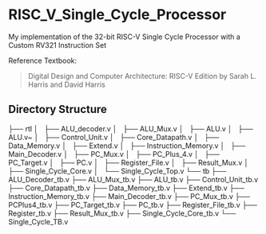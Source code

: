 #  RISC_V_Single_Cycle_Processor

My implementation of the 32-bit RISC-V Single Cycle Processor with a Custom RV321 Instruction Set

Reference Textbook:
> Digital Design and Computer Architecture: RISC-V Edition by Sarah L. Harris and David Harris





## Directory Structure


├── rtl
│   ├── ALU_decoder.v
│   ├── ALU_Mux.v
│   ├── ALU.v
│   ├── ALU.v~
│   ├── Control_Unit.v
│   ├── Core_Datapath.v
│   ├── Data_Memory.v
│   ├── Extend.v
│   ├── Instruction_Memory.v
│   ├── Main_Decoder.v
│   ├── PC_Mux.v
│   ├── PC_Plus_4.v
│   ├── PC_Target.v
│   ├── PC.v
│   ├── Register_File.v
│   ├── Result_Mux.v
│   ├── Single_Cycle_Core.v
│   └── Single_Cycle_Top.v
└── tb
    ├── ALU_Decoder_tb.v
    ├── ALU_Mux_tb.v
    ├── ALU_tb.v
    ├── Control_Unit_tb.v
    ├── Core_Datapath_tb.v
    ├── Data_Memory_tb.v
    ├── Extend_tb.v
    ├── Instruction_Memory_tb.v
    ├── Main_Decoder_tb.v
    ├── PC_Mux_tb.v
    ├── PCPlus4_tb.v
    ├── PC_Target_tb.v
    ├── PC_tb.v
    ├── Register_File_tb.v
    ├── Register_tb.v
    ├── Result_Mux_tb.v
    ├── Single_Cycle_Core_tb.v
    └── Single_Cycle_TB.v

